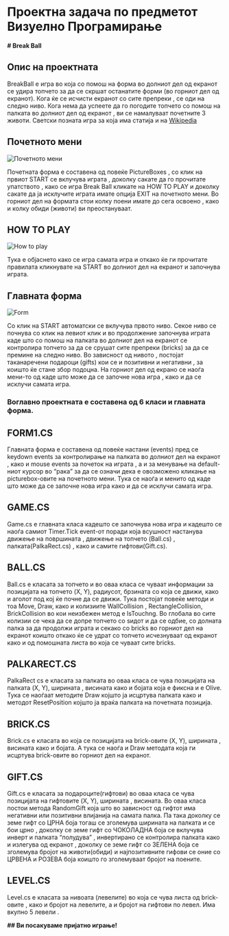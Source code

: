 # Проектна задача по предметот Визуелно Програмирање

**# Break Ball**

## Опис на проектната

BreakBall е игра во која со помош на форма во долниот дел од екранот се удира топчето за да се скршат останатите форми (во горниот дел од екранот). Кога ќе се исчисти екранот со сите препреки , се оди на следно ниво. Кога нема да успеете да го погодите топчето  со помош на палката во долниот дел од екранот , ви се намалуваат почетните 3 животи.  Светски позната игра за која има статија и на [Wikipedia](http://en.wikipedia.org/wiki/Breakout_%28video_game%29)

## Почетното мени

![Почетното мени](http://i.imgur.com/a28qEeP.png)

Почетната форма е составена од повеќе PictureBoxes , со клик на првиот START се вклучува играта , доколку сакате да го прочитате упатството , како се игра Break Ball кликате на HOW TO PLAY и доколку сакате да ја исклучите играта имате опција EXIT на почетното мени. Во горниот дел на формата стои колку поени имате до сега освоено , како и колку обиди  (животи) ви преостануваат.

## HOW TO PLAY

![How to play](http://i.imgur.com/vjb3bp6.png)

Тука е објаснето како се игра самата игра и откако ќе ги прочитате правилата кликнувате на START во долниот дел на екранот и започнува играта.

## Главната форма

![Form](http://img705.imageshack.us/img705/1023/lgtdx.png)

Со клик на START  автоматски се вклучува првото ниво. Секое ниво се почнува со клик на левиот клик и во продолжение започнува играта  каде што со помош на палката во долниот дел на екранот се контролира топчето за да се срушат сите препреки (bricks) за да се премине на следно ниво. Во зависност од нивото , постојат таканаречени подароци (gifts) кои се и позитивни и негативни , за коишто ќе стане збор подоцна.  На горниот дел од екрано се наоѓа мени-то од каде што може да се започне нова игра , како и да се исклучи самата игра.

### Воглавно проектната е составена од 6 класи и главната форма. 

## FORM1.CS

Главната форма е составена од повеќе настани (events) пред се keydown events за контролирање на палката во долниот дел на екранот , како и mouse events за почеток на играта , а и за менување на default-ниот курсор во “рака” за да се означи дека е овозможено кликање на picturebox-овите на почетното мени. Тука се наоѓа и менито од каде што може да се започне нова игра како и да се исклучи самата игра.

## GAME.CS

Game.cs е главната класа кадешто се започнува нова игра и кадешто се наоѓа самиот Timer.Tick event-от поради која всушност настанува движење на површината , движење на топчето (Ball.cs) , палката(PalkaRect.cs) , како и самите гифтови(Gift.cs).

## BALL.CS

Ball.cs e класата за топчето и во оваа класа се чуваат информации за позицијата на топчето (X, Y), радиусот, брзината со која се движи, како и аголот под кој ќе почне да се движи. Тука постојат повеќе методи и тоа Move, Draw, како и колизиите WallCollision , RectangleCollision, BrickCollision во кои неизбежен метод е IsTouchng. Во глобала во сите колизии се чека да се допре топчето со ѕидот и да се одбие, со долната палка за да продолжи играта и секако со bricks во горниот дел на екранот коишто откако ќе се  удрат со топчето исчезнуваат од екранот како и од помошната листа во која се чуваат сите bricks.

## PALKARECT.CS

PalkaRect cs е класата за палката во оваа класа се чува позицијата на палката (X, Y), ширината , висината како и бојата која е фиксна и е Olive. Тука се наоѓаат методите Draw којшто ја исцртува палката како и методот ResetPosition којшто ја враќа палката на почетната позиција.

## BRICK.CS

Brick.cs е класата во која се  позицијата на brick-овите (X, Y), ширината , висината како и бојата. А тука се наоѓа и Draw методата која ги исцртува brick-овите во горниот дел на екранот.

## GIFT.CS

Gift.cs е класата за подароците(гифтови) во оваа класа се чува позицијата на гифтовите (X, Y), ширината , висината. Во оваа класа постои метода RandomGift која што во зависност од гифтот има негативни или позитивни влијанија на самата палка.  Па така доколку се земе гифт со ЦРНА боја тогаш се зголемува ширината на палката и се бои црно , доколку се земе гифт со ЧОКОЛАДНА боја се вклучува инверт и палката “полудува”  , инвертирано се контролира палката како и излегува од екранот , доколку се земе гифт со ЗЕЛЕНА боја се зголемува бројот на животи(обиди) и најпозитивните гифови се оние со ЦРВЕНА и РОЗЕВА боја коишто го зголемуваат бројот на поените.

## LEVEL.CS

Level.cs е класата за нивоата (левелите) во која се чува листа од brick-овите , како и бројот на левелите, а и бројот на гифтови по левел. Има вкупно 5 левели .

**## Ви посакуваме пријатно играње!**
